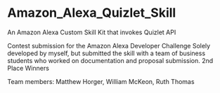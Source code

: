 # Amazon_Alexa_Quizlet_Skill
An Amazon Alexa Custom Skill Kit that invokes Quizlet API

Contest submission for the Amazon Alexa Developer Challenge
Solely developed by myself, but submitted the skill with a team of business students who worked on documentation and proposal submission.
2nd Place Winners

Team members:
Matthew Horger,
William McKeon,
Ruth Thomas

